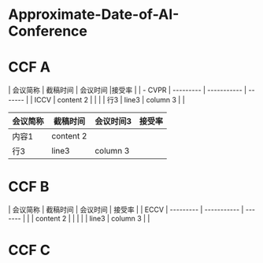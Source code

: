 # Approximate-Date-of-AI-Conference

# CCF A
| 会议简称 |  截稿时间  |  会议时间 |接受率 |
| - CVPR | --------- | ----------- | ------- |
| ICCV  | content 2 |             |         |
| 行3  | line3     | column 3    |         |

| 会议简称 |截稿时间   | 会议时间3 | 接受率 |
| ----- | --------- | ----------- | ------- |
| 内容1 | content 2 |             |         |
| 行3  | line3     | column 3    |         |
# CCF B
| 会议简称 |   截稿时间   | 会议时间 | 接受率 |
|   ECCV   | --------- | ----------- | ------- |
|    | content 2 |             |         |
|    | line3     | column 3    |         |


# CCF C
